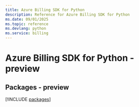 ```yaml
---
title: Azure Billing SDK for Python
description: Reference for Azure Billing SDK for Python
ms.date: 09/01/2025
ms.topic: reference
ms.devlang: python
ms.service: billing
---
```

# Azure Billing SDK for Python - preview
## Packages - preview
[!INCLUDE [packages](billing-index.md)]